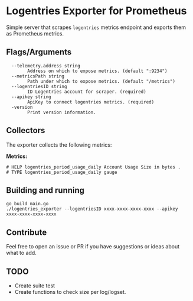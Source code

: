# Logentries Exporter for Prometheus
Simple server that scrapes `logentries` metrics endpoint and exports them as Prometheus metrics.

## Flags/Arguments

```
  --telemetry.address string
    	Address on which to expose metrics. (default ":9234")
  --metricsPath string
        Path under which to expose metrics. (default "/metrics")
  --logentriesID string
        ID Logentries account for scraper. (required)
  --apikey string
        ApiKey to connect logentries metrics. (required)
  -version
    	Print version information.
```

## Collectors

The exporter collects the following metrics:

**Metrics:**
```
# HELP logentries_period_usage_daily Account Usage Size in bytes .
# TYPE logentries_period_usage_daily gauge
```

## Building and running
```
go build main.go
./logentries_exporter --logentriesID xxxx-xxxx-xxxx-xxxx --apikey xxxx-xxxx-xxxx-xxxx
```

## Contribute

Feel free to open an issue or PR if you have suggestions or ideas about what to add.

## TODO
- Create suite test 
- Create functions to check size per log/logset.
